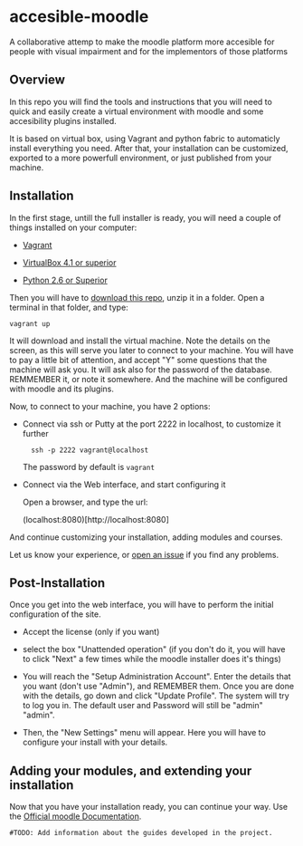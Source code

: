 accesible-moodle
================

A collaborative attemp to make the moodle platform more accesible for people with visual impairment and for the implementors of those platforms

## Overview

In this repo you will find the tools and instructions that you will need to quick and easily create a virtual environment with moodle and some accesibility plugins installed.


It is based on virtual box, using Vagrant and python fabric to automaticly install everything you need. After that, your installation can be customized, exported to a more powerfull environment, or just published from your machine.

## Installation

In the first stage, untill the full installer is ready, you will need a couple of things installed on your computer:

- [Vagrant ](http://www.vagrantup.com/)

- [VirtualBox 4.1 or superior](https://www.virtualbox.org/wiki/Downloads)

- [Python 2.6 or Superior](https://www.python.org/download/)

Then you will have to [download this repo](https://github.com/juanantoniofm/accesible-moodle/archive/master.zip), unzip it in a folder.
Open a terminal in that folder, and type:

    vagrant up

It will download and install the virtual machine. Note the details on the screen, as this will serve you later to connect to your machine.
You will have to pay a little bit of attention, and accept "Y" some questions that the machine will ask you. 
It will ask also for the password of the database. REMMEMBER it, or note it somewhere.
And the machine will be configured with moodle and its plugins.

Now, to connect to your machine, you have 2 options:

- Connect via ssh or Putty at the port 2222 in localhost, to customize it further

        ssh -p 2222 vagrant@localhost

    The password by default is `vagrant`

- Connect via the Web interface, and start configuring it

    Open a browser, and type the url:

    (localhost:8080)[http://localhost:8080]

And continue customizing your installation, adding modules and courses. 

Let us know your experience, or [open an issue](https://github.com/juanantoniofm/accesible-moodle/issues) if you find any problems.

## Post-Installation

Once you get into the web interface, you will have to perform the initial configuration of the site.

- Accept the license (only if you want)

- select the box "Unattended operation" (if you don't do it, you will have to click "Next" a few times while the moodle installer does it's things)

- You will reach the "Setup Administration Account". Enter the details that you want (don't use "Admin"), and REMEMBER them. Once you are done with the details, go down and click "Update Profile". The system will try to log you in. The default user and  Password will still be "admin" "admin".

- Then, the "New Settings" menu will appear. Here you will have to configure your install with your details.

## Adding your modules, and extending your installation

Now that you have your installation ready, you can continue your way. Use the [Official moodle Documentation](http://docs.moodle.org/27/en/Main_page).

    #TODO: Add information about the guides developed in the project.


